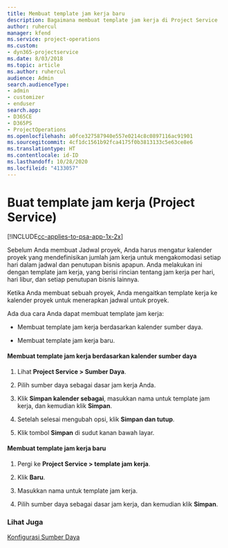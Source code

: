 ```yaml
---
title: Membuat template jam kerja baru
description: Bagaimana membuat template jam kerja di Project Service
author: ruhercul
manager: kfend
ms.service: project-operations
ms.custom:
- dyn365-projectservice
ms.date: 8/03/2018
ms.topic: article
ms.author: ruhercul
audience: Admin
search.audienceType:
- admin
- customizer
- enduser
search.app:
- D365CE
- D365PS
- ProjectOperations
ms.openlocfilehash: a0fce327587940e557e0214c8c0897116ac91901
ms.sourcegitcommit: 4cf1dc1561b92fca4175f0b3813133c5e63ce8e6
ms.translationtype: HT
ms.contentlocale: id-ID
ms.lasthandoff: 10/28/2020
ms.locfileid: "4133057"
---
```

# <a name="create-a-work-hours-template-project-service"></a>Buat template jam kerja (Project Service)

[!INCLUDE[cc-applies-to-psa-app-1x-2x](../includes/cc-applies-to-psa-app-1x-2x.md)]

Sebelum Anda membuat Jadwal proyek, Anda harus mengatur kalender proyek yang mendefinisikan jumlah jam kerja untuk mengakomodasi setiap hari dalam jadwal dan penutupan bisnis apapun. Anda melakukan ini dengan template jam kerja, yang berisi rincian tentang jam kerja per hari, hari libur, dan setiap penutupan bisnis lainnya.  
  
 Ketika Anda membuat sebuah proyek, Anda mengaitkan template kerja ke kalender proyek untuk menerapkan jadwal untuk proyek.  
  
 Ada dua cara Anda dapat membuat template jam kerja:  
  
-   Membuat template jam kerja berdasarkan kalender sumber daya.  
  
-   Membuat template jam kerja baru.  
  
#### <a name="to-create-a-work-hours-template-based-on-a-resources-calendar"></a>Membuat template jam kerja berdasarkan kalender sumber daya  
  
1.  Lihat **Project Service > Sumber Daya**.  
  
2.  Pilih sumber daya sebagai dasar jam kerja Anda.  
  
3.  Klik **Simpan kalender sebagai**, masukkan nama untuk template jam kerja, dan kemudian klik **Simpan**.  
  
4.  Setelah selesai mengubah opsi, klik **Simpan dan tutup**.  
  
5.  Klik tombol **Simpan** di sudut kanan bawah layar.  
  
#### <a name="to-create-a-new-work-hours-template"></a>Membuat template jam kerja baru  
  
1.  Pergi ke **Project Service > template jam kerja**.  
  
2.  Klik **Baru**.  
  
3.  Masukkan nama untuk template jam kerja.  
  
4.  Pilih sumber daya sebagai dasar jam kerja, dan kemudian klik **Simpan**.  
  
### <a name="see-also"></a>Lihat Juga  
 [Konfigurasi Sumber Daya](../psa/set-up-resources.md)
